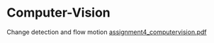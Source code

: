# Computer-Vision
Change detection and flow motion
[assignment4_computervision.pdf](https://github.com/Mohammadrezahajihosseini/Computer-Vision/files/8108930/assignment4_computervision.pdf)
